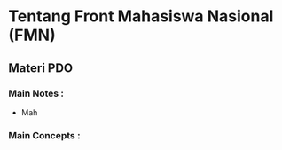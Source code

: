 # Tentang Front Mahasiswa Nasional (FMN)
## Materi PDO

### Main Notes :
- Mah

### Main Concepts :
